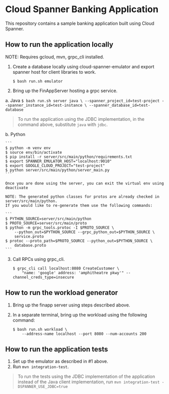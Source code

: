 # Cloud Spanner Banking Application

This repository contains a sample banking application built using Cloud Spanner.

## How to run the application locally

NOTE: Requires gcloud, mvn, grpc_cli installed.

1. Create a database locally using cloud-spanner-emulator and export spanner host
for client libraries to work.

    ```
    $ bash run.sh emulator
    ```

2. Bring up the FinAppServer hosting a grpc service.

a. Java
    ```
    $ bash run.sh server java \
        --spanner_project_id=test-project --spanner_instance_id=test-instance \
        --spanner_database_id=test-database
    ```
> To run the application using the JDBC implementation, in the command above,
substitute `java` with `jdbc`.

b. Python

    ```
    $ python -m venv env
    $ source env/bin/activate
    $ pip install -r server/src/main/python/requirements.txt
    $ export SPANNER_EMULATOR_HOST="localhost:9010"
    $ export GOOGLE_CLOUD_PROJECT="test-project"
    $ python server/src/main/python/server_main.py
    ```

    Once you are done using the server, you can exit the virtual env using deactivate

    NOTE: The generated python classes for protos are already checked in server/src/main/python.
    If you would like to re-generate them use the following commands:

    ```
    $ PYTHON_SOURCE=server/src/main/python
    $ PROTO_SOURCE=server/src/main/proto
    $ python -m grpc_tools.protoc -I $PROTO_SOURCE \
        --python_out=$PYTHON_SOURCE --grpc_python_out=$PYTHON_SOURCE \
        service.proto
    $ protoc --proto_path=$PROTO_SOURCE --python_out=$PYTHON_SOURCE \
        database.proto
    ```

3. Call RPCs using grpc_cli.

    ```
    $ grpc_cli call localhost:8080 CreateCustomer \
        "name: 'google' address: 'amphitheatre pkwy'" --channel_creds_type=insecure
    ```

## How to run the workload generator

1. Bring up the finapp server using steps described above.

2. In a separate terminal, bring up the workload using the following command:
 
    ```
    $ bash run.sh workload \
        --address-name localhost --port 8080 --num-accounts 200 
    ```

## How to run the application tests

1. Set up the emulator as described in #1 above.
2. Run `mvn integration-test`.
> To run the tests using the JDBC implementation of the application instead of the Java client implementation, run `mvn integration-test -DSPANNER_USE_JDBC=true`
